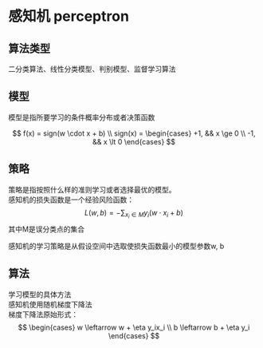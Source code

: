 # 感知机 perceptron

## 算法类型

二分类算法、线性分类模型、判别模型、监督学习算法

## 模型

模型是指所要学习的条件概率分布或者决策函数

$$
f(x) = sign(w \cdot x + b)   \\
sign(x) = 
\begin{cases}
 +1, && x \ge 0 \\
 -1, && x \lt 0
 \end{cases}
$$

## 策略

策略是指按照什么样的准则学习或者选择最优的模型。  
感知机的损失函数是一个经验风险函数：  
$$
L(w, b) = - \sum_{x_i \in M}y_i (w \cdot x_i + b)  \tag {1}
$$
其中M是误分类点的集合

感知机的学习策略是从假设空间中选取使损失函数最小的模型参数w, b

## 算法

学习模型的具体方法  
感知机使用随机梯度下降法  
梯度下降法原始形式：  
$$
\begin{cases}
w \leftarrow w + \eta y_ix_i \\
b \leftarrow b + \eta y_i
\end{cases}
$$